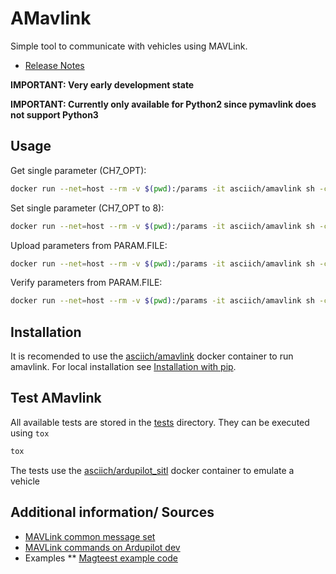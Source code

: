 # AMavlink

Simple tool to communicate with vehicles using MAVLink.

* [Release Notes](release_notes.md)

**IMPORTANT: Very early development state**

**IMPORTANT: Currently only available for Python2 since pymavlink does not support Python3**

## Usage

Get single parameter (CH7_OPT):
```bash
docker run --net=host --rm -v $(pwd):/params -it asciich/amavlink sh -c "amavlink param --get CH7_OPT"
```

Set single parameter (CH7_OPT to 8):
```bash
docker run --net=host --rm -v $(pwd):/params -it asciich/amavlink sh -c "amavlink param --set CH7_OPT 8
```

Upload parameters from PARAM.FILE:

```bash
docker run --net=host --rm -v $(pwd):/params -it asciich/amavlink sh -c "amavlink paramfile --upload /params/PARAM.FILE
```

Verify parameters from PARAM.FILE:

```bash
docker run --net=host --rm -v $(pwd):/params -it asciich/amavlink sh -c "amavlink paramfile --verify /params/PARAM.FILE
```

## Installation

It is recomended to use the [asciich/amavlink](https://hub.docker.com/r/asciich/amavlink/) docker container to run amavlink.
For local installation see [Installation with pip](installation_pip.md).

## Test AMavlink

All available tests are stored in the [tests](amavlink/tests/) directory. They can be executed using ```tox```

```bash
tox
```

The tests use the [asciich/ardupilot_sitl](https://github.com/asciich/docker-ardupilot_sitl) docker container to emulate a vehicle

## Additional information/ Sources

* [MAVLink common message set](http://mavlink.org/messages/common)
* [MAVLink commands on Ardupilot dev](http://ardupilot.org/dev/docs/mavlink-commands.html)
* Examples
** [Magteest example code](https://www.samba.org/tridge/UAV/pymavlink/unpacked/examples/magtest.py)
